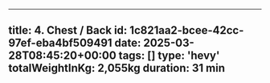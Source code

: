 ---
  title: 4. Chest / Back
  id: 1c821aa2-bcee-42cc-97ef-eba4bf509491
  date: 2025-03-28T08:45:20+00:00
  tags: []
  type: 'hevy'
  totalWeightInKg: 2,055kg
  duration: 31 min
  ---
  